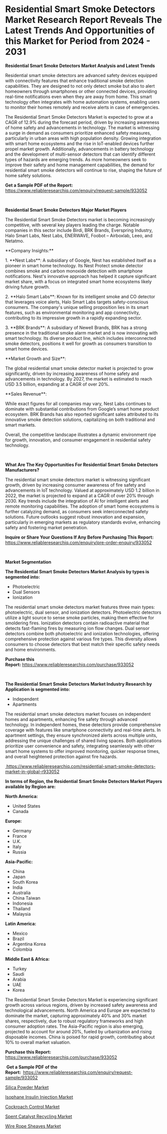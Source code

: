 <p><h1>Residential Smart Smoke Detectors Market Research Report Reveals The Latest Trends And Opportunities of this Market for Period from 2024 - 2031</h1></p><p><strong>Residential Smart Smoke Detectors Market Analysis and Latest Trends</strong></p>
<p><p>Residential smart smoke detectors are advanced safety devices equipped with connectivity features that enhance traditional smoke detection capabilities. They are designed to not only detect smoke but also to alert homeowners through smartphones or other connected devices, providing real-time notifications even when they are away from home. This smart technology often integrates with home automation systems, enabling users to monitor their homes remotely and receive alerts in case of emergencies.</p><p>The Residential Smart Smoke Detectors Market is expected to grow at a CAGR of 12.9% during the forecast period, driven by increasing awareness of home safety and advancements in technology. The market is witnessing a surge in demand as consumers prioritize enhanced safety measures, particularly in urban areas with high population density. Growing integration with smart home ecosystems and the rise in IoT-enabled devices further propel market growth. Additionally, advancements in battery technology and the development of multi-sensor detectors that can identify different types of hazards are emerging trends. As more homeowners seek to improve their safety and home management capabilities, the demand for residential smart smoke detectors will continue to rise, shaping the future of home safety solutions.</p></p>
<p><strong>Get a Sample PDF of the Report:&nbsp;</strong> <a href="https://www.reliableresearchiq.com/enquiry/request-sample/933052?utm_campaign=100&utm_medium=2&utm_source=Github&utm_content=ia&utm_term=03122024&utm_id=residential-smart-smoke-detectors">https://www.reliableresearchiq.com/enquiry/request-sample/933052</a></p>
<p>&nbsp;</p>
<p><strong>Residential Smart Smoke Detectors Major Market Players</strong></p>
<p><p>The Residential Smart Smoke Detectors market is becoming increasingly competitive, with several key players leading the charge. Notable companies in this sector include Birdi, BRK Brands, Everspring Industry, Halo Smart Labs, Nest Labs, ENERWAVE, Foobot – Airboxlab, Leeo, and Netatmo. </p><p>**Company Insights:**</p><p>1. **Nest Labs**: A subsidiary of Google, Nest has established itself as a pioneer in smart home technology. Its Nest Protect smoke detector combines smoke and carbon monoxide detection with smartphone notifications. Nest's innovative approach has helped it capture significant market share, with a focus on integrated smart home ecosystems likely driving future growth.</p><p>2. **Halo Smart Labs**: Known for its intelligent smoke and CO detector that leverages voice alerts, Halo Smart Labs targets safety-conscious consumers. The company's unique selling proposition lies in its smart features, such as environmental monitoring and app connectivity, contributing to its impressive growth in a rapidly expanding sector.</p><p>3. **BRK Brands**: A subsidiary of Newell Brands, BRK has a strong presence in the traditional smoke alarm market and is now innovating with smart technology. Its diverse product line, which includes interconnected smoke detectors, positions it well for growth as consumers transition to smart home devices.</p><p>**Market Growth and Size**: </p><p>The global residential smart smoke detector market is projected to grow significantly, driven by increasing awareness of home safety and advancements in technology. By 2027, the market is estimated to reach USD 3.5 billion, expanding at a CAGR of over 20%. </p><p>**Sales Revenue**: </p><p>While exact figures for all companies may vary, Nest Labs continues to dominate with substantial contributions from Google’s smart home product ecosystem. BRK Brands has also reported significant sales attributed to its innovative smoke detection solutions, capitalizing on both traditional and smart markets.</p><p>Overall, the competitive landscape illustrates a dynamic environment ripe for growth, innovation, and consumer engagement in residential safety technology.</p></p>
<p>&nbsp;</p>
<p><strong>What Are The Key Opportunities For Residential Smart Smoke Detectors Manufacturers?</strong></p>
<p><p>The residential smart smoke detectors market is witnessing significant growth, driven by increasing consumer awareness of fire safety and advancements in IoT technology. Valued at approximately USD 1.2 billion in 2022, the market is projected to expand at a CAGR of over 20% through 2030. Key trends include the integration of AI for intelligent alerts and remote monitoring capabilities. The adoption of smart home ecosystems is further catalyzing demand, as consumers seek interconnected safety solutions. Future outlooks suggest robust innovation and expansion, particularly in emerging markets as regulatory standards evolve, enhancing safety and fostering market penetration.</p></p>
<p><strong>Inquire or Share Your Questions If Any Before Purchasing This Report:</strong> <a href="https://www.reliableresearchiq.com/enquiry/pre-order-enquiry/933052?utm_campaign=100&utm_medium=2&utm_source=Github&utm_content=ia&utm_term=03122024&utm_id=residential-smart-smoke-detectors">https://www.reliableresearchiq.com/enquiry/pre-order-enquiry/933052</a></p>
<p>&nbsp;</p>
<p><strong>Market Segmentation</strong></p>
<p><strong>The Residential Smart Smoke Detectors Market Analysis by types is segmented into:</strong></p>
<p><ul><li>Photoelectric</li><li>Dual Sensors</li><li>Ionization</li></ul></p>
<p><p>The residential smart smoke detectors market features three main types: photoelectric, dual sensor, and ionization detectors. Photoelectric detectors utilize a light source to sense smoke particles, making them effective for smoldering fires. Ionization detectors contain radioactive material that detects fast-flaming fires by measuring ion flow changes. Dual sensor detectors combine both photoelectric and ionization technologies, offering comprehensive protection against various fire types. This diversity allows consumers to choose detectors that best match their specific safety needs and home environments.</p></p>
<p><strong>Purchase this Report:&nbsp;</strong><a href="https://www.reliableresearchiq.com/purchase/933052?utm_campaign=100&utm_medium=2&utm_source=Github&utm_content=ia&utm_term=03122024&utm_id=residential-smart-smoke-detectors">https://www.reliableresearchiq.com/purchase/933052</a></p>
<p>&nbsp;</p>
<p><strong>The Residential Smart Smoke Detectors Market Industry Research by Application is segmented into:</strong></p>
<p><ul><li>Independent</li><li>Apartments</li></ul></p>
<p><p>The residential smart smoke detectors market focuses on independent homes and apartments, enhancing fire safety through advanced technology. In independent homes, these detectors provide comprehensive coverage with features like smartphone connectivity and real-time alerts. In apartment settings, they ensure synchronized alerts across multiple units, addressing the unique challenges of shared living spaces. Both applications prioritize user convenience and safety, integrating seamlessly with other smart home systems to offer improved monitoring, quicker response times, and overall heightened protection against fire hazards.</p></p>
<p><a href="https://www.reliableresearchiq.com/residential-smart-smoke-detectors-market-in-global-r933052?utm_campaign=100&utm_medium=2&utm_source=Github&utm_content=ia&utm_term=03122024&utm_id=residential-smart-smoke-detectors">&nbsp;https://www.reliableresearchiq.com/residential-smart-smoke-detectors-market-in-global-r933052</a></p>
<p><strong>In terms of Region, the Residential Smart Smoke Detectors Market Players available by Region are:</strong></p>
<p>
    <p> <strong> North America: </strong>
        <ul>
            <li>United States</li>
            <li>Canada</li>
        </ul>
        </p> 
    <p> <strong> Europe: </strong>
        <ul>
            <li>Germany</li>
            <li>France</li>
            <li>U.K.</li>
            <li>Italy</li>
            <li>Russia</li>
        </ul>
        </p> 
    <p> <strong> Asia-Pacific: </strong>
        <ul>
            <li>China</li>
            <li>Japan</li>
            <li>South Korea</li>
            <li>India</li>
            <li>Australia</li>
            <li>China Taiwan</li>
            <li>Indonesia</li>
            <li>Thailand</li>
            <li>Malaysia</li>
        </ul>
        </p> 
    <p> <strong> Latin America: </strong>
        <ul>
            <li>Mexico</li>
            <li>Brazil</li>
            <li>Argentina Korea</li>
            <li>Colombia</li>
        </ul>
        </p> 
    <p> <strong> Middle East & Africa: </strong>
        <ul>
            <li>Turkey</li>
            <li>Saudi</li>
            <li>Arabia</li>
            <li>UAE</li>
            <li>Korea</li>
        </ul>
    </p>
    </p>
<p><p>The Residential Smart Smoke Detectors Market is experiencing significant growth across various regions, driven by increased safety awareness and technological advancements. North America and Europe are expected to dominate the market, capturing approximately 40% and 30% market shares, respectively, due to robust regulatory frameworks and high consumer adoption rates. The Asia-Pacific region is also emerging, projected to account for around 20%, fueled by urbanization and rising disposable incomes. China is poised for rapid growth, contributing about 10% to overall market valuation.</p></p>
<p><strong>Purchase this Report: </strong><a href="https://www.reliableresearchiq.com/purchase/933052?utm_campaign=100&utm_medium=2&utm_source=Github&utm_content=ia&utm_term=03122024&utm_id=residential-smart-smoke-detectors">https://www.reliableresearchiq.com/purchase/933052</a></p>
<p>&nbsp;<strong>Get a Sample PDF of the Report:&nbsp;&nbsp;</strong><a href="https://www.reliableresearchiq.com/enquiry/request-sample/933052?utm_campaign=100&utm_medium=2&utm_source=Github&utm_content=ia&utm_term=03122024&utm_id=residential-smart-smoke-detectors">https://www.reliableresearchiq.com/enquiry/request-sample/933052</a></p>
<p><strong></strong></p>
<p><p><a href="https://issuu.com/reportprime-2/docs/silica-powder-market-size-2030.pptx?utm_campaign=100&utm_medium=2&utm_source=Github&utm_content=ia&utm_term=03122024&utm_id=residential-smart-smoke-detectors">Silica Powder Market</a></p><p><a href="https://www.linkedin.com/pulse/isophane-insulin-injection-market-demand-revenue-growth-jshfe?utm_campaign=100&utm_medium=2&utm_source=Github&utm_content=ia&utm_term=03122024&utm_id=residential-smart-smoke-detectors">Isophane Insulin Injection Market</a></p><p><a href="https://www.linkedin.com/pulse/cockroach-control-market-trends-prediction-ofthe-cagr75from-dw4be?utm_campaign=100&utm_medium=2&utm_source=Github&utm_content=ia&utm_term=03122024&utm_id=residential-smart-smoke-detectors">Cockroach Control Market</a></p><p><a href="https://www.linkedin.com/pulse/forecasting-spent-catalyst-recycling-market-growth-41-cagr-xmgve?utm_campaign=100&utm_medium=2&utm_source=Github&utm_content=ia&utm_term=03122024&utm_id=residential-smart-smoke-detectors">Spent Catalyst Recycling Market</a></p><p><a href="https://issuu.com/reportprime-2/docs/wire-rope-sheaves-market-size-2030.pptx?utm_campaign=100&utm_medium=2&utm_source=Github&utm_content=ia&utm_term=03122024&utm_id=residential-smart-smoke-detectors">Wire Rope Sheaves Market</a></p></p>
